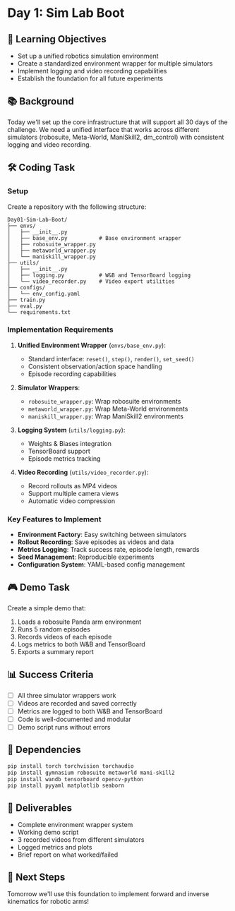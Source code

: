 # Day 1: Sim Lab Boot

## 🎯 Learning Objectives
- Set up a unified robotics simulation environment
- Create a standardized environment wrapper for multiple simulators
- Implement logging and video recording capabilities
- Establish the foundation for all future experiments

## 📚 Background
Today we'll set up the core infrastructure that will support all 30 days of the challenge. We need a unified interface that works across different simulators (robosuite, Meta-World, ManiSkill2, dm_control) with consistent logging and video recording.

## 🛠️ Coding Task

### Setup
Create a repository with the following structure:
```
Day01-Sim-Lab-Boot/
├── envs/
│   ├── __init__.py
│   ├── base_env.py          # Base environment wrapper
│   ├── robosuite_wrapper.py
│   ├── metaworld_wrapper.py
│   └── maniskill_wrapper.py
├── utils/
│   ├── __init__.py
│   ├── logging.py           # W&B and TensorBoard logging
│   └── video_recorder.py    # Video export utilities
├── configs/
│   └── env_config.yaml
├── train.py
├── eval.py
└── requirements.txt
```

### Implementation Requirements

1. **Unified Environment Wrapper** (`envs/base_env.py`):
   - Standard interface: `reset()`, `step()`, `render()`, `set_seed()`
   - Consistent observation/action space handling
   - Episode recording capabilities

2. **Simulator Wrappers**:
   - `robosuite_wrapper.py`: Wrap robosuite environments
   - `metaworld_wrapper.py`: Wrap Meta-World environments  
   - `maniskill_wrapper.py`: Wrap ManiSkill2 environments

3. **Logging System** (`utils/logging.py`):
   - Weights & Biases integration
   - TensorBoard support
   - Episode metrics tracking

4. **Video Recording** (`utils/video_recorder.py`):
   - Record rollouts as MP4 videos
   - Support multiple camera views
   - Automatic video compression

### Key Features to Implement

- **Environment Factory**: Easy switching between simulators
- **Rollout Recording**: Save episodes as videos and data
- **Metrics Logging**: Track success rate, episode length, rewards
- **Seed Management**: Reproducible experiments
- **Configuration System**: YAML-based config management

## 🎮 Demo Task
Create a simple demo that:
1. Loads a robosuite Panda arm environment
2. Runs 5 random episodes
3. Records videos of each episode
4. Logs metrics to both W&B and TensorBoard
5. Exports a summary report

## 📊 Success Criteria
- [ ] All three simulator wrappers work
- [ ] Videos are recorded and saved correctly
- [ ] Metrics are logged to both W&B and TensorBoard
- [ ] Code is well-documented and modular
- [ ] Demo script runs without errors

## 🔧 Dependencies
```bash
pip install torch torchvision torchaudio
pip install gymnasium robosuite metaworld mani-skill2
pip install wandb tensorboard opencv-python
pip install pyyaml matplotlib seaborn
```

## 📝 Deliverables
- Complete environment wrapper system
- Working demo script
- 3 recorded videos from different simulators
- Logged metrics and plots
- Brief report on what worked/failed

## 🚀 Next Steps
Tomorrow we'll use this foundation to implement forward and inverse kinematics for robotic arms!

